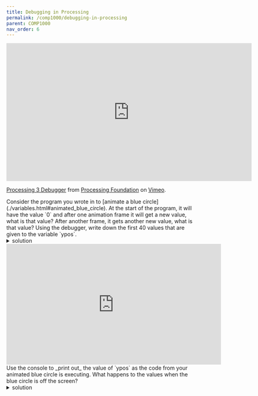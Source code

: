 ```yaml
---
title: Debugging in Processing
permalink: /comp1000/debugging-in-processing
parent: COMP1000
nav_order: 6
---
```



<iframe src="https://player.vimeo.com/video/140134398" width="640" height="360" frameborder="0" webkitallowfullscreen mozallowfullscreen allowfullscreen></iframe>
<p><a href="https://vimeo.com/140134398">Processing 3 Debugger</a> from <a href="https://vimeo.com/processingfoundation">Processing Foundation</a> on <a href="https://vimeo.com">Vimeo</a>.</p>

<div class="task" markdown="1">
Consider the program you wrote in to [animate a blue circle](./variables.html#animated_blue_circle).  At the start of the program, it will have the value `0` and after one animation frame it will get a new value, what is that value?  After another frame, it gets another new value, what is that value?  Using the debugger, write down the first 40 values that are given to the variable `ypos`.
<details class="solution" markdown="1"><summary>solution</summary>
`ypos` will get the values `0`, `1`, `2`, `3`, through to `38`, and `39`.  The values keep going up, these are just the first 40 values.
</details>
</div>

<iframe width="560" height="315" src="https://www.youtube.com/embed/G9uDQBoHp08?list=PLRqwX-V7Uu6aFNOgoIMSbSYOkKNTo89uf" frameborder="0" allow="accelerometer; autoplay; encrypted-media; gyroscope; picture-in-picture" allowfullscreen></iframe>

<div class="task" markdown="1">
Use the console to _print out_ the value of `ypos` as the code from your animated blue circle is executing.  What happens to the values when the blue circle is off the screen?
<details class="solution" markdown="1"><summary>solution</summary>
A single new line is added at the start of the `draw` function that will "report" the current value in the `ypos` variable everytime an animation frame is drawn.

~~~~~
int ypos;

void setup(){
  ypos = 0;
}

void draw(){
  println(ypos);
  background(255);
  noStroke();
  fill(92, 136, 218);
  circle(width/2, ypos, 20);

  ypos++;
}
~~~~~

When the circle has gone off the bottom of the screen nothing changes!  The variable keeps going up, but the place where it will be drawn is not visible to us anymore.
</details>
</div>
